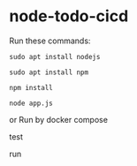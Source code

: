 # node-todo-cicd

Run these commands:


`sudo apt install nodejs`


`sudo apt install npm`


`npm install`

`node app.js`

or Run by docker compose

test

run

